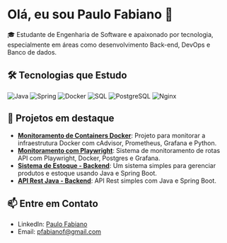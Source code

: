 <div id="about">
    <h1>Olá, eu sou Paulo Fabiano 👋</h1>
    <p>🎓 Estudante de Engenharia de Software e apaixonado por tecnologia, especialmente em áreas como desenvolvimento Back-end, DevOps e Banco de dados.</p>
</div>

<div id="technologies">
    <h2>🛠️ Tecnologias que Estudo</h2>
    <div>
        <img src="https://img.shields.io/badge/Java-%23ED8B00.svg?style=for-the-badge&logo=java&logoColor=white" alt="Java">
        <img src="https://img.shields.io/badge/Spring-%236DB33F.svg?style=for-the-badge&logo=spring&logoColor=white" alt="Spring">
        <img src="https://img.shields.io/badge/Docker-%230db7ed.svg?style=for-the-badge&logo=docker&logoColor=white" alt="Docker">
        <img src="https://img.shields.io/badge/SQL-%230066CC.svg?style=for-the-badge&logo=sqlite&logoColor=white" alt="SQL">
        <img src="https://img.shields.io/badge/PostgreSQL-%23316192.svg?style=for-the-badge&logo=postgresql&logoColor=white" alt="PostgreSQL">
        <img src="https://img.shields.io/badge/Nginx-%23009639.svg?style=for-the-badge&logo=nginx&logoColor=white" alt="Nginx">
    </div>
</div>

<div id="projects">
    <h2>📂 Projetos em destaque</h2>
    <ul>        
        <li><a href="https://github.com/paulo-fabiano/cadvisor-monitor/"><strong>Monitoramento de Containers Docker</strong></a>: Projeto para monitorar a infraestrutura Docker com cAdvisor, Prometheus, Grafana e Python.</li>
        <li><a href="https://github.com/paulo-fabiano/system-monitor.git"><strong>Monitoramento com Playwright</strong></a>: Sistema de monitoramento de rotas API com Playwright, Docker, Postgres e Grafana.</li>
        <li><a href="https://github.com/paulo-fabiano/api-crud.git"><strong>Sistema de Estoque - Backend</strong></a>: Um sistema simples para gerenciar produtos e estoque usando Java e Spring Boot.</li>
        <li><a href="https://github.com/paulo-fabiano/java-lista_telefonica"><strong>API Rest Java - Backend</strong></a>: API Rest simples com Java e Spring Boot.</li>
    </ul>
</div>

<div id="contact">
    <h2>📫 Entre em Contato</h2>
    <ul>
        <li>LinkedIn: <a href="https://www.linkedin.com/in/paulo-fabiano/">Paulo Fabiano</a></li>
        <li>Email: <a href="mailto:pfabianof@gmail.com">pfabianof@gmail.com</a></li>
    </ul>
</div>
